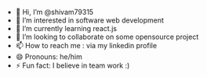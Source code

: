 - 👋 Hi, I’m @shivam79315
- 👀 I’m interested in software web development
- 🌱 I’m currently learning react.js
- 💞️ I’m looking to collaborate on some opensource project
- 📫 How to reach me : via my linkedin profile
- 😄 Pronouns: he/him
- ⚡ Fun fact: I believe in team work :)

<!---
shivam79315/shivam79315 is a ✨ special ✨ repository because its `README.md` (this file) appears on your GitHub profile.
You can click the Preview link to take a look at your changes.
--->

